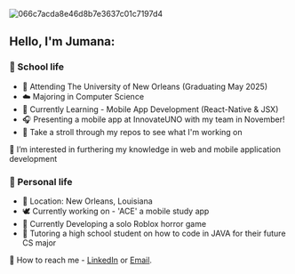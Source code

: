 ![066c7acda8e46d8b7e3637c01c7197d4](https://github.com/JumanaCS/JumanaCS/assets/148403239/420ac19e-915b-44ef-843f-0c17450ddbb7)

## Hello, I'm Jumana:

### 🤍 School life 


- 🐚 Attending The University of New Orleans (Graduating May 2025)
- ☁️ Majoring in Computer Science 
- 🧸 Currently Learning - Mobile App Development (React-Native & JSX) 
- 🎧 Presenting a mobile app at InnovateUNO with my team in November!
- 🥛 Take a stroll through my repos to see what I'm working on

🍦 I’m interested in furthering my knowledge in web and mobile application development


 ### 🤎 Personal life


- 🥥 Location: New Orleans, Louisiana 
- 🕊️ Currently working on - 'ACE' a mobile study app 
- 🫧 Currently Developing a solo Roblox horror game
- 🥞 Tutoring a high school student on how to code in JAVA for their future CS major 

💼 How to reach me - [LinkedIn](https://www.linkedin.com/in/jumana-sul) or [Email](jumana.suleiman.cs@gmail.com).
